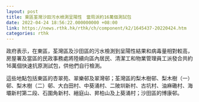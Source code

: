 ```yaml
---
layout: post
title: 東區荃灣沙田污水檢測呈陽性　當局派約16萬個測試包
date: 2022-04-24 18:56:22.000000000 +08:00
link: https://news.rthk.hk/rthk/ch/component/k2/1645437-20220424.htm
categories: rthk
---
```


政府表示，在東區，荃灣區及沙田區的污水檢測到呈陽性結果和病毒量相對較高，房屋署及當區的民政事務處將陸續向區內居民、清潔工和物業管理員工派發合共約16萬個快速抗原測試包，供他們自行檢測。

這些地點包括東區的杏翠苑、翠樂邨及翠灣邨；荃灣區的梨木樹邨、梨木樹（一）邨、梨木樹（二）邨、大白田村、中葵涌村、二陂圳新村、古坑村、油麻磡村、海壩新村第二段、石圍角新村、縉庭山、昇柏山及上葵涌村；沙田區的博康邨。
